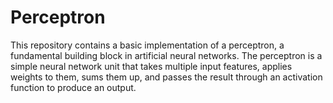 # Perceptron
 This repository contains a basic implementation of a perceptron, a fundamental building block in artificial neural networks. The perceptron is a simple neural network unit that takes multiple input features, applies weights to them, sums them up, and passes the result through an activation function to produce an output.
